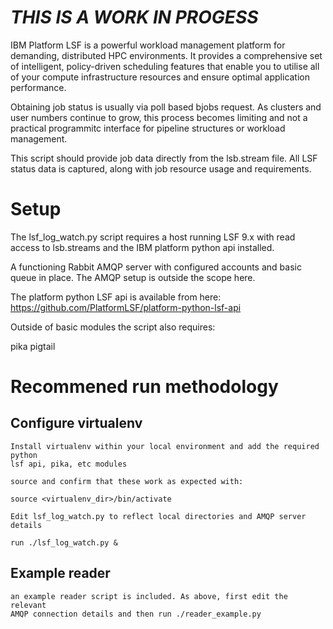 *THIS IS A WORK IN PROGESS*
===========================

IBM Platform LSF is a powerful workload management platform for demanding, 
distributed HPC environments. It provides a comprehensive set of intelligent,
policy-driven scheduling features that enable you to utilise all of your 
compute infrastructure resources and ensure optimal application performance.

Obtaining job status is usually via poll based bjobs request. As clusters and
user numbers continue to grow, this process becomes limiting and not a 
practical programmitc interface for pipeline structures or workload management.

This script should provide job data directly from the lsb.stream file. All 
LSF status data is captured, along with job resource usage and requirements. 

Setup
=====

The lsf_log_watch.py script requires a host running LSF 9.x with read access 
to lsb.streams and the IBM platform python api installed. 

A functioning Rabbit AMQP server with configured accounts and basic queue 
in place. The AMQP setup is outside the scope here.

The platform python LSF api is available from here:
https://github.com/PlatformLSF/platform-python-lsf-api

Outside of basic modules the script also requires:

pika
pigtail

Recommened run methodology
==========================

Configure virtualenv
--------------------

```
Install virtualenv within your local environment and add the required python
lsf api, pika, etc modules

source and confirm that these work as expected with:

source <virtualenv_dir>/bin/activate

Edit lsf_log_watch.py to reflect local directories and AMQP server details

run ./lsf_log_watch.py &
```

Example reader
-----------------------

```
an example reader script is included. As above, first edit the relevant 
AMQP connection details and then run ./reader_example.py
```
